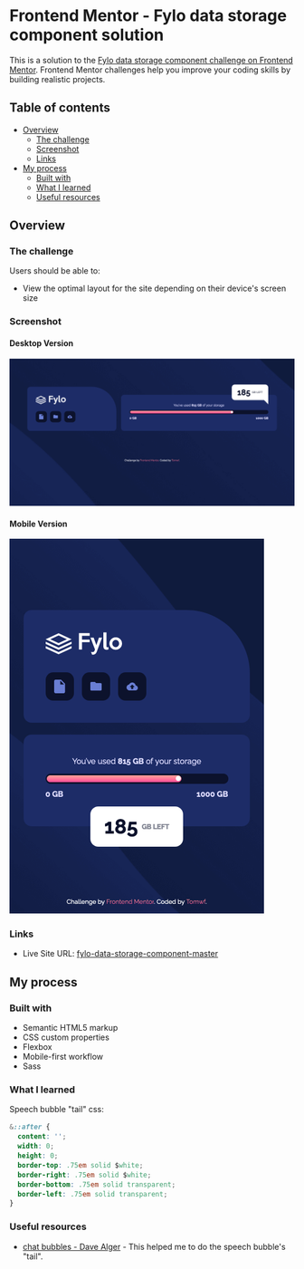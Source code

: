 # Frontend Mentor - Fylo data storage component solution

This is a solution to the [Fylo data storage component challenge on Frontend Mentor](https://www.frontendmentor.io/challenges/fylo-data-storage-component-1dZPRbV5n). Frontend Mentor challenges help you improve your coding skills by building realistic projects. 

## Table of contents

- [Overview](#overview)
  - [The challenge](#the-challenge)
  - [Screenshot](#screenshot)
  - [Links](#links)
- [My process](#my-process)
  - [Built with](#built-with)
  - [What I learned](#what-i-learned)
  - [Useful resources](#useful-resources)

## Overview

### The challenge

Users should be able to:

- View the optimal layout for the site depending on their device's screen size

### Screenshot

#### Desktop Version
![](./screenshot-desktop.png)

#### Mobile Version
![](./screenshot-mobile.png)

### Links

- Live Site URL: [fylo-data-storage-component-master](https://tomwf.github.io/FEM-fylo-data-storage-component-master/)

## My process

### Built with

- Semantic HTML5 markup
- CSS custom properties
- Flexbox
- Mobile-first workflow
- Sass

### What I learned

Speech bubble "tail" css:
```css
&::after {
  content: '';
  width: 0;
  height: 0;
  border-top: .75em solid $white;
  border-right: .75em solid $white;
  border-bottom: .75em solid transparent;
  border-left: .75em solid transparent;
}
```

### Useful resources

- [chat bubbles - Dave Alger](https://codepen.io/run-time/pen/VNRBJd) - This helped me to do the speech bubble's "tail".
